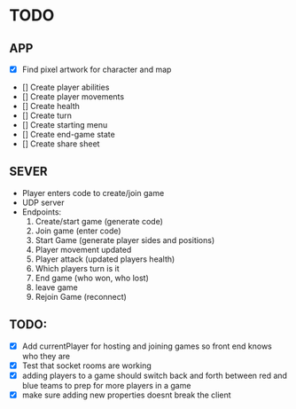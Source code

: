 # TODO

## APP
- [x] Find pixel artwork for character and map
- [] Create player abilities
- [] Create player movements
- [] Create health
- [] Create turn
- [] Create starting menu
- [] Create end-game state
- [] Create share sheet

## SEVER

- Player enters code to create/join game
- UDP server
- Endpoints:
    1. Create/start game (generate code)
    2. Join game (enter code)
    3. Start Game (generate player sides and positions)
    4. Player movement updated
    5. Player attack (updated players health)
    6. Which players turn is it
    7. End game (who won, who lost)
    8. leave game
    9. Rejoin Game (reconnect)


## TODO:
- [x] Add currentPlayer for hosting and joining games so front end knows who they are
- [x] Test that socket rooms are working
- [x] adding players to a game should switch back and forth between red and blue teams to prep for more players in a game
- [x] make sure adding new properties doesnt break the client